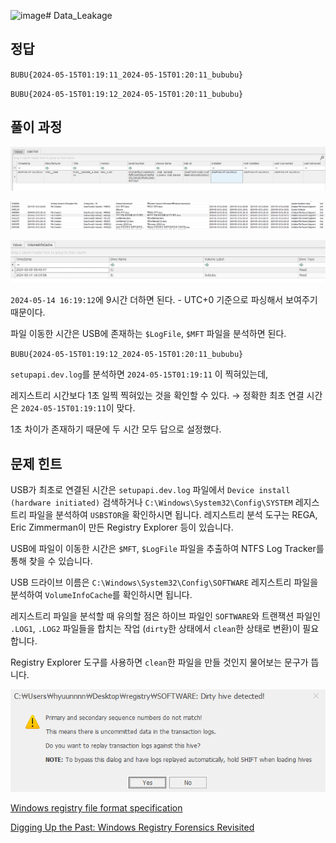 ![image](https://github.com/hyuunnn/chall/assets/15611739/9bf08ce7-f6ed-4021-9642-44452a3ca976)# Data_Leakage

## 정답

`BUBU{2024-05-15T01:19:11_2024-05-15T01:20:11_bububu}`

`BUBU{2024-05-15T01:19:12_2024-05-15T01:20:11_bububu}`

## 풀이 과정

![alt text](img/image.png)

![alt text](img/image-1.png)

![alt text](img/image-2.png)

`2024-05-14 16:19:12`에 9시간 더하면 된다. - UTC+0 기준으로 파싱해서 보여주기 때문이다.

파일 이동한 시간은 USB에 존재하는 `$LogFile`, `$MFT` 파일을 분석하면 된다.

`BUBU{2024-05-15T01:19:12_2024-05-15T01:20:11_bububu}`

`setupapi.dev.log`를 분석하면 `2024-05-15T01:19:11` 이 찍혀있는데,

레지스트리 시간보다 1초 일찍 찍혀있는 것을 확인할 수 있다.
→ 정확한 최초 연결 시간은 `2024-05-15T01:19:11`이 맞다.

1초 차이가 존재하기 때문에 두 시간 모두 답으로 설정했다.

## 문제 힌트

USB가 최초로 연결된 시간은 `setupapi.dev.log` 파일에서 `Device install (hardware initiated)` 검색하거나 `C:\Windows\System32\Config\SYSTEM` 레지스트리 파일을 분석하여 `USBSTOR`을 확인하시면 됩니다. 레지스트리 분석 도구는 REGA, Eric Zimmerman이 만든 Registry Explorer 등이 있습니다.

USB에 파일이 이동한 시간은 `$MFT`, `$LogFile` 파일을 추출하여 NTFS Log Tracker를 통해 찾을 수 있습니다. 

USB 드라이브 이름은 `C:\Windows\System32\Config\SOFTWARE` 레지스트리 파일을 분석하여 `VolumeInfoCache`를 확인하시면 됩니다.

레지스트리 파일을 분석할 때 유의할 점은 하이브 파일인 `SOFTWARE`와 트랜잭션 파일인 `.LOG1`, `.LOG2` 파일들을 합치는 작업 (`dirty`한 상태에서 `clean`한 상태로 변환)이 필요합니다.

Registry Explorer 도구를 사용하면 `clean`한 파일을 만들 것인지 물어보는 문구가 뜹니다.

![alt text](img/image-3.png)

<a href="https://github.com/msuhanov/regf/blob/master/Windows%20registry%20file%20format%20specification.md#types-of-files">Windows registry file format specification</a>

<a href="https://cloud.google.com/blog/topics/threat-intelligence/digging-up-the-past-windows-registry-forensics-revisited/">Digging Up the Past: Windows Registry Forensics Revisited</a>
